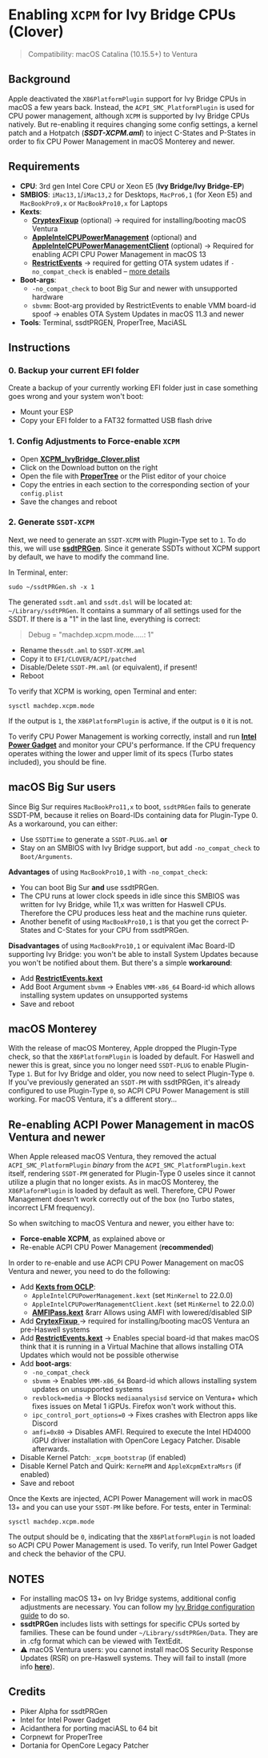 # Enabling `XCPM` for Ivy Bridge CPUs (Clover)
> Compatibility: macOS Catalina (10.15.5+) to Ventura

## Background
Apple deactivated the `X86PlatformPlugin` support for Ivy Bridge CPUs in macOS a few years back. Instead, the `ACPI_SMC_PlatformPlugin` is used for CPU power management, although `XCPM` is supported by Ivy Bridge CPUs natively. But re-enabling it requires changing some config settings, a kernel patch and a Hotpatch (***SSDT-XCPM.aml***) to inject C-States and P-States in order to fix CPU Power Management in macOS Monterey and newer.

## Requirements

* **CPU**: 3rd gen Intel Core CPU or Xeon E5 (**Ivy Bridge/Ivy Bridge-EP**)
* **SMBIOS**: `iMac13,1`/`iMac13,2` for Desktops, `MacPro6,1` (for Xeon E5) and `MacBookPro9,x` or `MacBookPro10,x` for Laptops
* **Kexts**:
	* [**CryptexFixup**](https://github.com/acidanthera/CryptexFixup) (optional) &rarr; required for installing/booting macOS Ventura
	* [**AppleIntelCPUPowerManagement**](https://github.com/dortania/OpenCore-Legacy-Patcher/tree/main/payloads/Kexts/Misc) (optional) and [**AppleIntelCPUPowerManagementClient**](https://github.com/dortania/OpenCore-Legacy-Patcher/tree/main/payloads/Kexts/Misc) (optional) &rarr; Required for enabling ACPI CPU Power Management in macOS 13
	* [**RestrictEvents**](https://github.com/acidanthera/RestrictEvents) &rarr; required for getting OTA system udates if `-no_compat_check` is enabled – [more details](https://github.com/5T33Z0/OC-Little-Translated/tree/main/09_Board-ID_VMM-Spoof)
* **Boot-args**:
  * `-no_compat_check` to boot Big Sur and newer with unsupported hardware
  * `sbvmm`: Boot-arg provided by RestrictEvents to enable VMM board-id spoof &rarr; enables OTA System Updates in macOS 11.3 and newer
* **Tools**: Terminal, ssdtPRGEN, ProperTree, MaciASL

## Instructions

### 0. Backup your current EFI folder
Create a backup of your currently working EFI folder just in case something goes wrong and your system won't boot:

* Mount your ESP 
* Copy your EFI folder to a FAT32 formatted USB flash drive

### 1. Config Adjustments to Force-enable `XCPM`

* Open [**XCPM_IvyBridge_Clover.plist**](https://github.com/5T33Z0/Clover-Crate/blob/main/ACPI/Xtra_Enabling_XCPM_on_Ivy_Bridge_CPUs/XCPM_IvyBridge_Clover.plist)
* Click on the Download button on the right
* Open the file with [**ProperTree**](https://github.com/corpnewt/ProperTree) or the Plist editor of your choice
* Copy the entries in each section to the corresponding section of your `config.plist`
* Save the changes and reboot

### 2. Generate `SSDT-XCPM`

Next, we need to generate an `SSDT-XCPM` with Plugin-Type set to `1`. To do this, we will use [**ssdtPRGen**](https://github.com/Piker-Alpha/ssdtPRGen.sh). Since it generate SSDTs without XCPM support by default, we have to modify the command line. 

In Terminal, enter: 

```shell
sudo ~/ssdtPRGen.sh -x 1
```

The generated `ssdt.aml` and `ssdt.dsl` will be located at: `~/Library/ssdtPRGen`. It contains a summary of all settings used for the SSDT. If there is a "1" in the last line, everything is correct:

> Debug = "machdep.xcpm.mode.....: 1"

- Rename the`ssdt.aml` to `SSDT-XCPM.aml`
- Copy it to `EFI/CLOVER/ACPI/patched`
- Disable/Delete `SSDT-PM.aml` (or equivalent), if present!
- Reboot

To verify that XCPM is working, open Terminal and enter: 

```shell
sysctl machdep.xcpm.mode
```

If the output is `1`, the `X86PlatformPlugin` is active, if the output is `0` it is not.

To verify CPU Power Management is working correctly, install and run [**Intel Power Gadget**](https://www.intel.com/content/www/us/en/developer/articles/tool/power-gadget.html) and monitor your CPU's performance. If the CPU frequency operates withing the lower and upper limit of its specs (Turbo states included), you should be fine.

## macOS Big Sur users
Since Big Sur requires `MacBookPro11,x` to boot, `ssdtPRGen` fails to generate SSDT-PM, because it relies on Board-IDs containing data for Plugin-Type 0. As a workaround, you can either:

* Use `SSDTTime` to generate a `SSDT-PLUG.aml` **or** 
* Stay on an SMBIOS with Ivy Bridge support, but add `-no_compat_check` to `Boot/Arguments`.

**Advantages** of using `MacBookPro10,1` with `-no_compat_check`:

- You can boot Big Sur **and** use ssdtPRGen. 
- The CPU runs at lower clock speeds in idle since this SMBIOS was written for Ivy Bridge, while 11,x was written for Haswell CPUs. Therefore the CPU produces less heat and the machine runs quieter.
- Another benefit of using `MacBookPro10,1` is that you get the correct P-States and C-States for your CPU from ssdtPRGen.

**Disadvantages** of using `MacBookPro10,1` or equivalent iMac Board-ID supporting Ivy Bridge: you won't be able to install System Updates because you won't be notified about them. But there's a simple **workaround**:

- Add [**RestrictEvents.kext**](https://github.com/acidanthera/RestrictEvents) 
- Add Boot Argument `sbvmm` &rarr; Enables `VMM-x86_64` Board-id which allows installing system updates on unsupported systems 
- Save and reboot

## macOS Monterey
With the release of macOS Monterey, Apple dropped the Plugin-Type check, so that the `X86PlatformPlugin` is loaded by default. For Haswell and newer this is great, since you no longer need `SSDT-PLUG` to enable Plugin-Type `1`. But for Ivy Bridge and older, you now need to select Plugin-Type `0`. If you've previously generated an `SSDT-PM` with ssdtPRGen, it's already configured to use Plugin-Type `0`, so ACPI CPU Power Management is still working. For macOS Ventura, it's a different story…

## Re-enabling ACPI Power Management in macOS Ventura and newer
When Apple released macOS Ventura, they removed the actual `ACPI_SMC_PlatformPlugin` *binary* from the `ACPI_SMC_PlatformPlugin.kext` itself, rendering `SSDT-PM` generated for Plugin-Type 0 useles since it cannot utilize a plugin that no longer exists. As in macOS Monterey, the `X86PlaformPlugin` is loaded by default as well. Therefore, CPU Power Management doesn't work correctly out of the box (no Turbo states, incorrect LFM frequency).

So when switching to macOS Ventura and newer, you either have to:

- **Force-enable XCPM**, as explained above or 
- Re-enable ACPI CPU Power Management (**recommended**)

In order to re-enable and use ACPI CPU Power Management on macOS Ventura and newer, you need to do the following:

- Add [**Kexts from OCLP**](https://github.com/dortania/OpenCore-Legacy-Patcher/tree/main/payloads/Kexts/Misc):
    - `AppleIntelCPUPowerManagement.kext` (set `MinKernel` to 22.0.0)
    - `AppleIntelCPUPowerManagementClient.kext` (set `MinKernel` to 22.0.0)
    - [**AMFIPass.kext**](https://github.com/dortania/OpenCore-Legacy-Patcher/tree/main/payloads/Kexts/Acidanthera) &rarr Allows using AMFI with lowered/disabled SIP
- Add [**CrytexFixup** ](https://github.com/acidanthera/CryptexFixup) &rarr; required for installing/booting macOS Ventura an pre-Haswell systems
- Add [**RestrictEvents.kext**](https://github.com/acidanthera/RestrictEvents) &rarr; Enables special board-id that makes macOS think that it is running in a Virtual Machine that allows installing OTA Updates which would not be possible otherwise
- Add **boot-args**:
   - `-no_compat_check`
	- `sbvmm` &rarr; Enables `VMM-x86_64` Board-id which allows installing system updates on unsupported systems 
	- `revblock=media` &rarr; Blocks `mediaanalysisd` service on Ventura+ which fixes issues on Metal 1 iGPUs. Firefox won't work without this.
	- `ipc_control_port_options=0` &rarr; Fixes crashes with Electron apps like Discord
	- `amfi=0x80` &rarr; Disables AMFI. Required to execute the Intel HD4000 iGPU driver installation with OpenCore Legacy Patcher. Disable afterwards.
- Disable Kernel Patch: `_xcpm_bootstrap` (if enabled)
- Disable Kernel Patch and Quirk: `KernePM` and `AppleXcpmExtraMsrs` (if enabled)
- Save and reboot

Once the Kexts are injected, ACPI Power Management will work in macOS 13+ and you can use your `SSDT-PM` like before. For tests, enter in Terminal:

```shell
sysctl machdep.xcpm.mode
```
The output should be `0`, indicating that the `X86PlatformPlugin` is not loaded so ACPI CPU Power Management is used. To verify, run Intel Power Gadget and check the behavior of the CPU.

## NOTES
- For installing macOS 13+ on Ivy Bridge systems, additional config adjustments are necessary. You can follow my [Ivy Bridge configuration guide](https://github.com/5T33Z0/OC-Little-Translated/blob/main/14_OCLP_Wintel/Ivy_Bridge-Ventura.md) to do so.
- **ssdtPRGen** includes lists with settings for specific CPUs sorted by families. These can be found under `~/Library/ssdtPRGen/Data`. They are in .cfg format which can be viewed with TextEdit.
- ⚠️ macOS Ventura users: you cannot install macOS Security Response Updates (RSR) on pre-Haswell systems. They will fail to install (more info [**here**](https://github.com/dortania/OpenCore-Legacy-Patcher/issues/1019)).

## Credits
- Piker Alpha for ssdtPRGen
- Intel for Intel Power Gadget
- Acidanthera for porting maciASL to 64 bit
- Corpnewt for ProperTree
- Dortania for OpenCore Legacy Patcher
